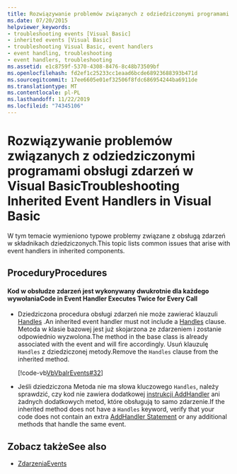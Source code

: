 ```yaml
---
title: Rozwiązywanie problemów związanych z odziedziczonymi programami obsługi zdarzeń
ms.date: 07/20/2015
helpviewer_keywords:
- troubleshooting events [Visual Basic]
- inherited events [Visual Basic]
- troubleshooting Visual Basic, event handlers
- event handling, troubleshooting
- event handlers, troubleshooting
ms.assetid: e1c8759f-5370-4308-8476-8c48b73509bf
ms.openlocfilehash: fd2ef1c25233cc1eaad6bcde68923688393b471d
ms.sourcegitcommit: 17ee6605e01ef32506f8fdc686954244ba6911de
ms.translationtype: MT
ms.contentlocale: pl-PL
ms.lasthandoff: 11/22/2019
ms.locfileid: "74345106"
---
```

# <a name="troubleshooting-inherited-event-handlers-in-visual-basic"></a><span data-ttu-id="8a391-102">Rozwiązywanie problemów związanych z odziedziczonymi programami obsługi zdarzeń w Visual Basic</span><span class="sxs-lookup"><span data-stu-id="8a391-102">Troubleshooting Inherited Event Handlers in Visual Basic</span></span>
<span data-ttu-id="8a391-103">W tym temacie wymieniono typowe problemy związane z obsługą zdarzeń w składnikach dziedziczonych.</span><span class="sxs-lookup"><span data-stu-id="8a391-103">This topic lists common issues that arise with event handlers in inherited components.</span></span>  
  
## <a name="procedures"></a><span data-ttu-id="8a391-104">Procedury</span><span class="sxs-lookup"><span data-stu-id="8a391-104">Procedures</span></span>  
  
#### <a name="code-in-event-handler-executes-twice-for-every-call"></a><span data-ttu-id="8a391-105">Kod w obsłudze zdarzeń jest wykonywany dwukrotnie dla każdego wywołania</span><span class="sxs-lookup"><span data-stu-id="8a391-105">Code in Event Handler Executes Twice for Every Call</span></span>  
  
- <span data-ttu-id="8a391-106">Dziedziczona procedura obsługi zdarzeń nie może zawierać klauzuli [Handles](../../../../visual-basic/language-reference/statements/handles-clause.md) .</span><span class="sxs-lookup"><span data-stu-id="8a391-106">An inherited event handler must not include a [Handles](../../../../visual-basic/language-reference/statements/handles-clause.md) clause.</span></span> <span data-ttu-id="8a391-107">Metoda w klasie bazowej jest już skojarzona ze zdarzeniem i zostanie odpowiednio wyzwolona.</span><span class="sxs-lookup"><span data-stu-id="8a391-107">The method in the base class is already associated with the event and will fire accordingly.</span></span> <span data-ttu-id="8a391-108">Usuń klauzulę `Handles` z dziedziczonej metody.</span><span class="sxs-lookup"><span data-stu-id="8a391-108">Remove the `Handles` clause from the inherited method.</span></span>  
  
     [!code-vb[VbVbalrEvents#32](~/samples/snippets/visualbasic/VS_Snippets_VBCSharp/VbVbalrEvents/VB/Class1.vb#32)]  
  
- <span data-ttu-id="8a391-109">Jeśli dziedziczona Metoda nie ma słowa kluczowego `Handles`, należy sprawdzić, czy kod nie zawiera dodatkowej [instrukcji AddHandler](../../../../visual-basic/language-reference/statements/addhandler-statement.md) ani żadnych dodatkowych metod, które obsługują to samo zdarzenie.</span><span class="sxs-lookup"><span data-stu-id="8a391-109">If the inherited method does not have a `Handles` keyword, verify that your code does not contain an extra [AddHandler Statement](../../../../visual-basic/language-reference/statements/addhandler-statement.md) or any additional methods that handle the same event.</span></span>  
  
## <a name="see-also"></a><span data-ttu-id="8a391-110">Zobacz także</span><span class="sxs-lookup"><span data-stu-id="8a391-110">See also</span></span>

- [<span data-ttu-id="8a391-111">Zdarzenia</span><span class="sxs-lookup"><span data-stu-id="8a391-111">Events</span></span>](../../../../visual-basic/programming-guide/language-features/events/index.md)
